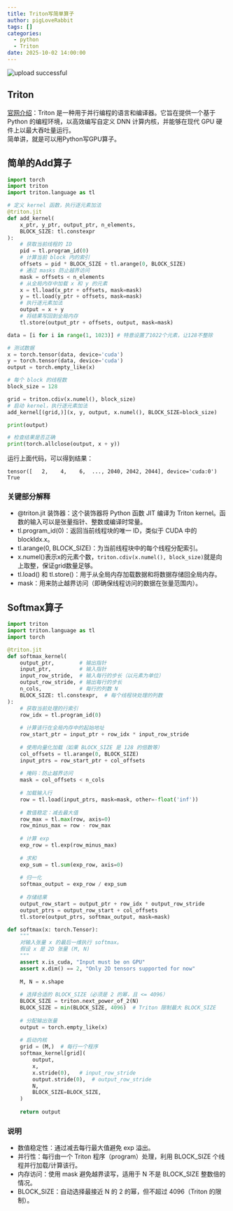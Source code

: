 ```yaml
---
title: Triton写简单算子
author: pigLoveRabbit
tags: []
categories:
  - python
  - Triton
date: 2025-10-02 14:00:00
---
```

![upload successful](/images/triton-logo.png)  


## Triton
[官网介绍](https://triton.hyper.ai/)：Triton 是一种用于并行编程的语言和编译器。它旨在提供一个基于 Python 的编程环境，以高效编写自定义 DNN 计算内核，并能够在现代 GPU 硬件上以最大吞吐量运行。  
简单讲，就是可以用Python写GPU算子。  
<!-- more -->


## 简单的Add算子

```python
import torch
import triton
import triton.language as tl

# 定义 kernel 函数，执行逐元素加法
@triton.jit
def add_kernel(
    x_ptr, y_ptr, output_ptr, n_elements,
    BLOCK_SIZE: tl.constexpr
):
    # 获取当前线程的 ID
    pid = tl.program_id(0)
    # 计算当前 block 内的索引
    offsets = pid * BLOCK_SIZE + tl.arange(0, BLOCK_SIZE)
    # 通过 masks 防止越界访问
    mask = offsets < n_elements
    # 从全局内存中加载 x 和 y 的元素
    x = tl.load(x_ptr + offsets, mask=mask)
    y = tl.load(y_ptr + offsets, mask=mask)
    # 执行逐元素加法
    output = x + y
    # 将结果写回到全局内存
    tl.store(output_ptr + offsets, output, mask=mask)

data = [i for i in range(1, 1023)] # 特意设置了1022个元素，让128不整除

# 测试数据
x = torch.tensor(data, device='cuda')
y = torch.tensor(data, device='cuda')
output = torch.empty_like(x)

# 每个 block 的线程数
block_size = 128

grid = triton.cdiv(x.numel(), block_size)
# 启动 kernel，执行逐元素加法
add_kernel[(grid,)](x, y, output, x.numel(), BLOCK_SIZE=block_size)

print(output)

# 检查结果是否正确
print(torch.allclose(output, x + y))
```
运行上面代码，可以得到结果：
```
tensor([   2,    4,    6,  ..., 2040, 2042, 2044], device='cuda:0')
True
```

### 关键部分解释
* @triton.jit 装饰器：这个装饰器将 Python 函数 JIT 编译为 Triton kernel。函数的输入可以是张量指针、整数或编译时常量。
* tl.program_id(0)：返回当前线程块的唯一 ID，类似于 CUDA 中的 blockIdx.x。
* tl.arange(0, BLOCK_SIZE)：为当前线程块中的每个线程分配索引。
* x.numel()表示x的元素个数，`triton.cdiv(x.numel(), block_size)`就是向上取整，保证grid数量足够。
* tl.load() 和 tl.store()：用于从全局内存加载数据和将数据存储回全局内存。
* mask：用来防止越界访问（即确保线程访问的数据在张量范围内）。


## Softmax算子
```python
import triton
import triton.language as tl
import torch

@triton.jit
def softmax_kernel(
    output_ptr,        # 输出指针
    input_ptr,         # 输入指针
    input_row_stride,  # 输入每行的步长（以元素为单位）
    output_row_stride, # 输出每行的步长
    n_cols,            # 每行的列数 N
    BLOCK_SIZE: tl.constexpr,  # 每个线程块处理的列数
):
    # 获取当前处理的行索引
    row_idx = tl.program_id(0)
    
    # 计算该行在全局内存中的起始地址
    row_start_ptr = input_ptr + row_idx * input_row_stride
    
    # 使用向量化加载（如果 BLOCK_SIZE 是 128 的倍数等）
    col_offsets = tl.arange(0, BLOCK_SIZE)
    input_ptrs = row_start_ptr + col_offsets
    
    # 掩码：防止越界访问
    mask = col_offsets < n_cols
    
    # 加载输入行
    row = tl.load(input_ptrs, mask=mask, other=-float('inf'))
    
    # 数值稳定：减去最大值
    row_max = tl.max(row, axis=0)
    row_minus_max = row - row_max
    
    # 计算 exp
    exp_row = tl.exp(row_minus_max)
    
    # 求和
    exp_sum = tl.sum(exp_row, axis=0)
    
    # 归一化
    softmax_output = exp_row / exp_sum
    
    # 存储结果
    output_row_start = output_ptr + row_idx * output_row_stride
    output_ptrs = output_row_start + col_offsets
    tl.store(output_ptrs, softmax_output, mask=mask)

def softmax(x: torch.Tensor):
    """
    对输入张量 x 的最后一维执行 softmax。
    假设 x 是 2D 张量 (M, N)
    """
    assert x.is_cuda, "Input must be on GPU"
    assert x.dim() == 2, "Only 2D tensors supported for now"
    
    M, N = x.shape
    
    # 选择合适的 BLOCK_SIZE（必须是 2 的幂，且 <= 4096）
    BLOCK_SIZE = triton.next_power_of_2(N)
    BLOCK_SIZE = min(BLOCK_SIZE, 4096)  # Triton 限制最大 BLOCK_SIZE
    
    # 分配输出张量
    output = torch.empty_like(x)
    
    # 启动内核
    grid = (M,)  # 每行一个程序
    softmax_kernel[grid](
        output,
        x,
        x.stride(0),   # input_row_stride
        output.stride(0),  # output_row_stride
        N,
        BLOCK_SIZE=BLOCK_SIZE,
    )
    
    return output
```


### 说明
* 数值稳定性：通过减去每行最大值避免 exp 溢出。
* 并行性：每行由一个 Triton 程序（program）处理，利用 BLOCK_SIZE 个线程并行加载/计算该行。
* 内存访问：使用 mask 避免越界读写，适用于 N 不是 BLOCK_SIZE 整数倍的情况。
* BLOCK_SIZE：自动选择最接近 N 的 2 的幂，但不超过 4096（Triton 的限制）。